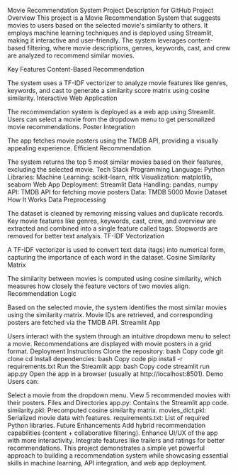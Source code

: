 Movie Recommendation System Project Description for GitHub
Project Overview
This project is a Movie Recommendation System that suggests movies to users based on the selected movie's similarity to others. It employs machine learning techniques and is deployed using Streamlit, making it interactive and user-friendly. The system leverages content-based filtering, where movie descriptions, genres, keywords, cast, and crew are analyzed to recommend similar movies.

Key Features
Content-Based Recommendation

The system uses a TF-IDF vectorizer to analyze movie features like genres, keywords, and cast to generate a similarity score matrix using cosine similarity.
Interactive Web Application

The recommendation system is deployed as a web app using Streamlit.
Users can select a movie from the dropdown menu to get personalized movie recommendations.
Poster Integration

The app fetches movie posters using the TMDB API, providing a visually appealing experience.
Efficient Recommendation

The system returns the top 5 most similar movies based on their features, excluding the selected movie.
Tech Stack
Programming Language: Python
Libraries:
Machine Learning: scikit-learn, nltk
Visualization: matplotlib, seaborn
Web App Deployment: Streamlit
Data Handling: pandas, numpy
API: TMDB API for fetching movie posters
Data: TMDB 5000 Movie Dataset
How It Works
Data Preprocessing

The dataset is cleaned by removing missing values and duplicate records.
Key movie features like genres, keywords, cast, crew, and overview are extracted and combined into a single feature called tags.
Stopwords are removed for better text analysis.
TF-IDF Vectorization

A TF-IDF vectorizer is used to convert text data (tags) into numerical form, capturing the importance of each word in the dataset.
Cosine Similarity Matrix

The similarity between movies is computed using cosine similarity, which measures how closely the feature vectors of two movies align.
Recommendation Logic

Based on the selected movie, the system identifies the most similar movies using the similarity matrix.
Movie IDs are retrieved, and corresponding posters are fetched via the TMDB API.
Streamlit App

Users interact with the system through an intuitive dropdown menu to select a movie.
Recommendations are displayed with movie posters in a grid format.
Deployment Instructions
Clone the repository:
bash
Copy code
git clone <repository-url>
cd <repository-folder>
Install dependencies:
bash
Copy code
pip install -r requirements.txt
Run the Streamlit app:
bash
Copy code
streamlit run app.py
Open the app in a browser (usually at http://localhost:8501).
Demo
Users can:

Select a movie from the dropdown menu.
View 5 recommended movies with their posters.
Files and Directories
app.py: Contains the Streamlit app code.
similarity.pkl: Precomputed cosine similarity matrix.
movies_dict.pkl: Serialized movie data with features.
requirements.txt: List of required Python libraries.
Future Enhancements
Add hybrid recommendation capabilities (content + collaborative filtering).
Enhance UI/UX of the app with more interactivity.
Integrate features like trailers and ratings for better recommendations.
This project demonstrates a simple yet powerful approach to building a recommendation system while showcasing essential skills in machine learning, API integration, and web app deployment.













